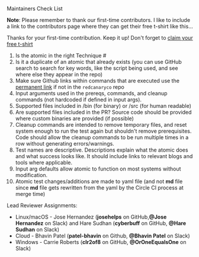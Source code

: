 Maintainers Check List

**Note**: Please remember to thank our first-time contributors. I like to include a link to the contributors page where
they can get their free t-shirt like this...

Thanks for your first-time contribution. Keep it up! Don't forget
to [claim your free t-shirt](https://github.com/redcanaryco/atomic-red-team/wiki/Contributing#claim-your-free-t-shirt)

1) Is the atomic in the right Technique #
2) Is it a duplicate of an atomic that already exists (you can use GitHub search to search for key words, like the
   script being used, and see where else they appear in the repo)
3) Make sure Github links within commands that are executed use
   the [permanent link](https://docs.github.com/en/github/managing-files-in-a-repository/managing-files-on-github/getting-permanent-links-to-files)
   if not in the `redcanaryco` repo
4) Input arguments used in the prereqs, commands, and cleanup commands (not hardcoded if defined in input args).
5) Supported files included in /bin (for binary) or /src (for human readable)
6) Are supported files included in the PR? Source code should be provided where custom binaries are provided (if
   possible)
7) Cleanup commands are intended to remove temporary files, and reset system enough to run the test again but shouldn't
   remove prerequisites. Code should allow the cleanup commands to be run multiple times in a row without generating
   errors/warnings.
8) Test names are descriptive. Descriptions explain what the atomic does and what success looks like. It should include
   links to relevant blogs and tools where applicable.
9) Input arg defaults allow atomic to function on most systems without modification.
10) Atomic test changes/additions are made to yaml file (and not **md** file since **md** file gets rewritten from the
    yaml by the Circle CI process at merge time)

Lead Reviewer Assignments:

* Linux/macOS - Jose Hernandez (**josehelps** on GitHub,**@Jose Hernandez** on Slack) and Hare Sudhan (**cyberbuff** on
  GitHub, **@Hare Sudhan** on Slack)
* Cloud - Bhavin Patel (**patel-bhavin** on Github, **@Bhavin Patel** on Slack)
* Windows - Carrie Roberts (**clr2of8** on GitHub, **@OrOneEqualsOne** on Slack)
